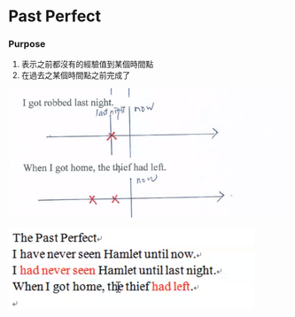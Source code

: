 # Past Perfect

### Purpose 

1. 表示之前都沒有的經驗值到某個時間點
2. 在過去之某個時間點之前完成了

![](../.gitbook/assets/screen-shot-2021-07-21-at-7.38.36-pm.png)

![](../.gitbook/assets/screen-shot-2021-07-21-at-7.41.43-pm.png)

### 

